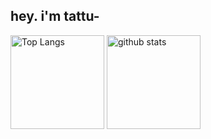 ## hey. i'm tattu-

<p align="left"> 
  <img alt="Top Langs" height="150px" src="https://github-readme-stats.vercel.app/api/top-langs/?username=li40b&layout=compact&show_icons=true&theme=onedark" />
  <img alt="github stats" height="150px" src="https://github-readme-stats.vercel.app/api?username=li40b&theme=onedark&show_icons=ture" />
</p>

<!---
li40b/li40b is a ✨ special ✨ repository because its `README.md` (this file) appears on your GitHub profile.
You can click the Preview link to take a look at your changes.
--->
